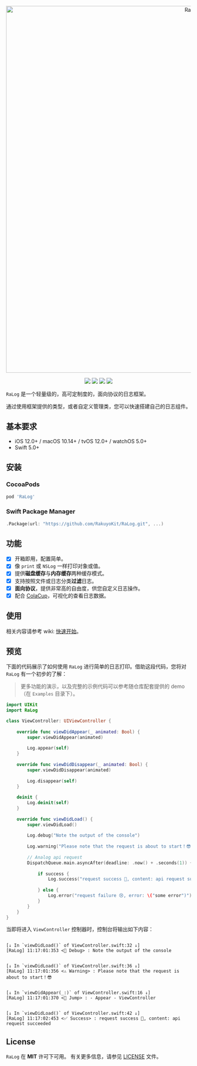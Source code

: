 <p align="center">
<img src="https://raw.githubusercontent.com/RakuyoKit/RaLog/master/Images/logo.png" alt="RaLog" title="RaLog" width="1000"/>
</p>

<p align="center">
<a><img src="https://img.shields.io/badge/language-swift-ffac45.svg"></a>
<a href="https://cocoapods.org/pods/RaLog"><img src="https://img.shields.io/github/v/tag/RakuyoKit/RaLog.svg?include_prereleases=&sort=semver"></a>
<a href="https://swift.org/package-manager/"><img src="https://img.shields.io/badge/SPM-supported-DE5C43.svg?style=flat"></a>
<a href="https://raw.githubusercontent.com/RakuyoKit/RaLog/master/LICENSE"><img src="https://img.shields.io/badge/license-MIT-black"></a>
</p>

`RaLog` 是一个轻量级的，高可定制度的，面向协议的日志框架。

通过使用框架提供的类型，或者自定义管理类，您可以快速搭建自己的日志组件。

## 基本要求

- iOS 12.0+ / macOS 10.14+ / tvOS 12.0+ / watchOS 5.0+
- Swift 5.0+

## 安装

### CocoaPods

```ruby
pod 'RaLog'
```

### Swift Package Manager

```swift
.Package(url: "https://github.com/RakuyoKit/RaLog.git", ...)
```

## 功能

- [x] 开箱即用，配置简单。
- [x] 像 `print` 或 `NSLog` 一样打印对象或值。
- [x] 提供**磁盘缓存**与**内存缓存**两种缓存模式。
- [x] 支持按照文件或日志分类**过滤**日志。
- [x] **面向协议**，提供非常高的自由度，供您自定义日志操作。
- [x] 配合 [ColaCup](https://github.com/RakuyoKit/ColaCup)，可视化的查看日志数据。

## 使用

相关内容请参考 wiki: [快速开始](https://github.com/RakuyoKit/RaLog/wiki/快速开始)。

## 预览

下面的代码展示了如何使用 `RaLog` 进行简单的日志打印。借助这段代码，您将对 `RaLog` 有一个初步的了解：

> 更多功能的演示，以及完整的示例代码可以参考随仓库配套提供的 demo（在 `Examples` 目录下）。

```swift
import UIKit
import RaLog

class ViewController: UIViewController {
    
    override func viewDidAppear(_ animated: Bool) {
        super.viewDidAppear(animated)
        
        Log.appear(self)
    }
    
    override func viewDidDisappear(_ animated: Bool) {
        super.viewDidDisappear(animated)
        
        Log.disappear(self)
    }
    
    deinit {
        Log.deinit(self)
    }
    
    override func viewDidLoad() {
        super.viewDidLoad()
        
        Log.debug("Note the output of the console")
        
        Log.warning("Please note that the request is about to start！😎")
        
        // Analog api request
        DispatchQueue.main.asyncAfter(deadline: .now() + .seconds(1)) {
            
            if success {
                Log.success("request success 🥳, content: api request succeeded")
                
            } else {
                Log.error("request failure 😢, error: \("some error")")
            }
        }
    }
}
```

当即将进入 `ViewController` 控制器时，控制台将输出如下内容：

```

[↓ In `viewDidLoad()` of ViewController.swift:32 ↓]
[RaLog] 11:17:01:353 <👾 Debug> : Note the output of the console


[↓ In `viewDidLoad()` of ViewController.swift:36 ↓]
[RaLog] 11:17:01:356 <⚠️ Warning> : Please note that the request is about to start！😎


[↓ In `viewDidAppear(_:)` of ViewController.swift:16 ↓]
[RaLog] 11:17:01:370 <👋 Jump> : - Appear - ViewController


[↓ In `viewDidLoad()` of ViewController.swift:42 ↓]
[RaLog] 11:17:02:453 <✅ Success> : request success 🥳, content: api request succeeded

```

## License

`RaLog` 在 **MIT** 许可下可用。 有关更多信息，请参见 [LICENSE](https://github.com/RakuyoKit/RaLog/blob/master/LICENSE) 文件。
